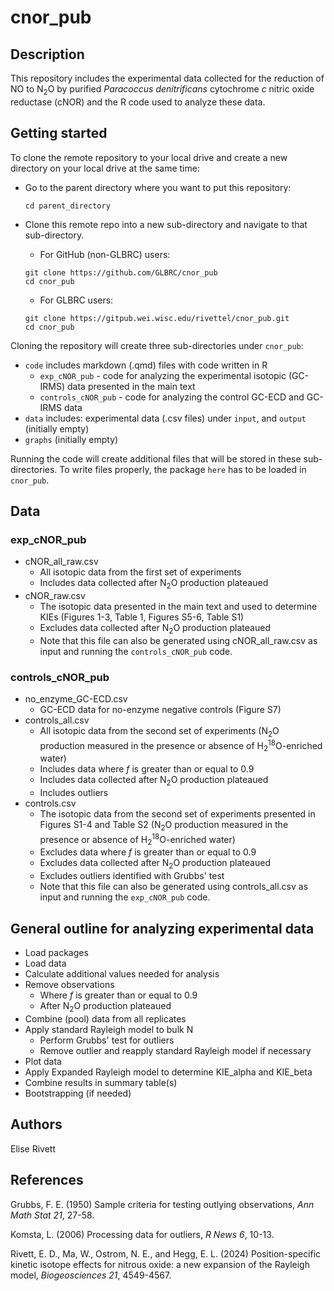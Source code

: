 # cnor_pub

## Description
This repository includes the experimental data collected for the reduction of NO to N<sub>2</sub>O by purified *Paracoccus denitrificans* cytochrome *c* nitric oxide reductase (cNOR) and the R code used to analyze these data.
## Getting started

To clone the remote repository to your local drive and create a new directory on your local drive at the same time:

- Go to the parent directory where you want to put this repository:

    ```
    cd parent_directory
    ```
- Clone this remote repo into a new sub-directory and navigate to that sub-directory.
    - For GitHub (non-GLBRC) users:
    ```
    git clone https://github.com/GLBRC/cnor_pub
    cd cnor_pub
    ```
    - For GLBRC users:
    ```
    git clone https://gitpub.wei.wisc.edu/rivettel/cnor_pub.git
    cd cnor_pub
    ```
Cloning the repository will create three sub-directories under `cnor_pub`:
- `code` includes markdown (.qmd) files with code written in R
    - `exp_cNOR_pub` - code for analyzing the experimental isotopic (GC-IRMS) data presented in the main text
    - `controls_cNOR_pub` - code for analyzing the control GC-ECD and GC-IRMS data
- `data` includes: experimental data (.csv files) under `input`, and `output` (initially empty)
- `graphs` (initially empty)

Running the code will create additional files that will be stored in these sub-directories. To write files properly, the package `here` has to be loaded in `cnor_pub`.

## Data
### exp_cNOR_pub
- cNOR_all_raw.csv
    - All isotopic data from the first set of experiments
    - Includes data collected after N<sub>2</sub>O production plateaued
- cNOR_raw.csv
    - The isotopic data presented in the main text and used to determine KIEs (Figures 1-3, Table 1, Figures S5-6, Table S1)
    - Excludes data collected after N<sub>2</sub>O production plateaued
    - Note that this file can also be generated using cNOR_all_raw.csv as input and running the `controls_cNOR_pub` code.

### controls_cNOR_pub
- no_enzyme_GC-ECD.csv
    - GC-ECD data for no-enzyme negative controls (Figure S7)
- controls_all.csv
    - All isotopic data from the second set of experiments (N<sub>2</sub>O production measured in the presence or absence of H<sub>2</sub><sup>18</sup>O-enriched water)
    - Includes data where *f* is greater than or equal to 0.9
    - Includes data collected after N<sub>2</sub>O production plateaued
    - Includes outliers
- controls.csv
    - The isotopic data from the second set of experiments presented in Figures S1-4 and Table S2 (N<sub>2</sub>O production measured in the presence or absence of H<sub>2</sub><sup>18</sup>O-enriched water)
    - Excludes data where *f* is greater than or equal to 0.9
    - Excludes data collected after N<sub>2</sub>O production plateaued
    - Excludes outliers identified with Grubbs' test
    - Note that this file can also be generated using controls_all.csv as input and running the `exp_cNOR_pub` code.
## General outline for analyzing experimental data
- Load packages
- Load data
- Calculate additional values needed for analysis
- Remove observations
    - Where *f* is greater than or equal to 0.9
    - After N<sub>2</sub>O production plateaued
- Combine (pool) data from all replicates
- Apply standard Rayleigh model to bulk N
    - Perform Grubbs' test for outliers
    - Remove outlier and reapply standard Rayleigh model if necessary
- Plot data
- Apply Expanded Rayleigh model to determine KIE_alpha and KIE_beta
- Combine results in summary table(s)
 - Bootstrapping (if needed)
## Authors
Elise Rivett
## References
Grubbs, F. E. (1950) Sample criteria for testing outlying observations, *Ann Math Stat 21*, 27-58.

Komsta, L. (2006) Processing data for outliers, *R News 6*, 10-13.

Rivett, E. D., Ma, W., Ostrom, N. E., and Hegg, E. L. (2024) Position-specific kinetic isotope effects for nitrous oxide: a new expansion of the Rayleigh model, *Biogeosciences 21*, 4549-4567.

